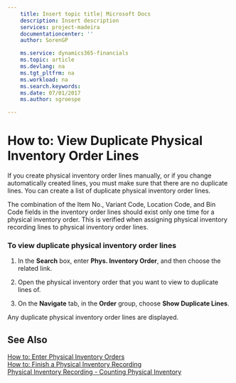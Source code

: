 ```yaml
---
    title: Insert topic title| Microsoft Docs
    description: Insert description
    services: project-madeira
    documentationcenter: ''
    author: SorenGP

    ms.service: dynamics365-financials
    ms.topic: article
    ms.devlang: na
    ms.tgt_pltfrm: na
    ms.workload: na
    ms.search.keywords:
    ms.date: 07/01/2017
    ms.author: sgroespe

---
```

# How to: View Duplicate Physical Inventory Order Lines
If you create physical inventory order lines manually, or if you change automatically created lines, you must make sure that there are no duplicate lines. You can create a list of duplicate physical inventory order lines.  
  
 The combination of the Item No., Variant Code, Location Code, and Bin Code fields in the inventory order lines should exist only one time for a physical inventory order. This is verified when assigning physical inventory recording lines to physical inventory order lines.  
  
### To view duplicate physical inventory order lines  
  
1.  In the **Search** box, enter **Phys. Inventory Order**, and then choose the related link.  
  
2.  Open the physical inventory order that you want to view to duplicate lines of.  
  
3.  On the **Navigate** tab, in the **Order** group, choose **Show Duplicate Lines**.  
  
 Any duplicate physical inventory order lines are displayed.  
  
## See Also  
 [How to: Enter Physical Inventory Orders](../how-to-enter-physical-inventory-orders.md)   
 [How to: Finish a Physical Inventory Recording](../how-to-finish-a-physical-inventory-recording.md)   
 [Physical Inventory Recording - Counting Physical Inventory](../physical-inventory-recording-counting-physical-inventory.md)